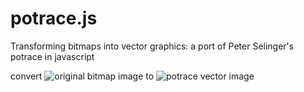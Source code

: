 potrace.js
==========

Transforming bitmaps into vector graphics: a port of Peter Selinger's potrace in javascript

convert ![original bitmap image](http://potrace.sourceforge.net/img/head-orig3.png) to ![potrace vector image](http://potrace.sourceforge.net/img/head-smooth3.png) 
